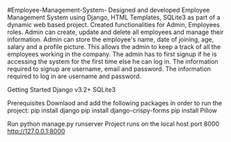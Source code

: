 #Employee-Management-System- Designed and developed Employee Management System using Django, HTML Templates, SQLite3 as part of a dynamic web based project. Created functionalities for Admin, Employees roles. Admin can create, update and delete all employees and manage their information. Admin can store the employee's name, date of joining, age, salary and a profile picture. This allows the admin to keep a track of all the employees working in the company. The admin has to first signup if he is accessing the system for the first time else he can log in. The information required to signup are username, email and password. The information required to log in are username and password.

Getting Started Django v3.2+ SQLite3

Prerequisites Downlaod and add the following packages in order to run the project: pip install django pip install django-crispy-forms pip install Pillow

Run python manage.py runserver Project runs on the local host port 8000 http://127.0.0.1:8000
